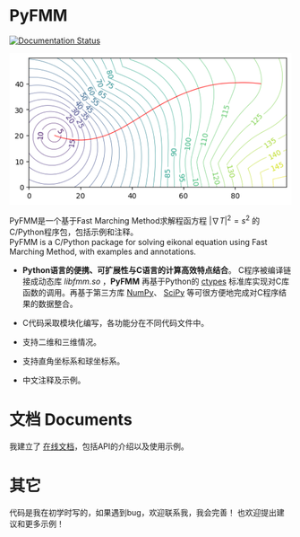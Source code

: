 # PyFMM
[![Documentation Status](https://readthedocs.org/projects/pyfmm/badge/?version=latest)](https://pyfmm.readthedocs.io/zh-cn/latest/?badge=latest)   

![图片](./figs/output.png)

PyFMM是一个基于Fast Marching Method求解程函方程 $|\nabla T|^2 = s^2$ 的C/Python程序包，包括示例和注释。  
PyFMM is a C/Python package for solving eikonal equation using Fast Marching Method, with examples and annotations.  

+ **Python语言的便携、可扩展性与C语言的计算高效特点结合**。
  C程序被编译链接成动态库 *libfmm.so* ，**PyFMM** 再基于Python的 [ctypes](https://docs.python.org/3/library/ctypes.html)
  标准库实现对C库函数的调用。再基于第三方库 [NumPy](https://numpy.org/)、 
  [SciPy](https://scipy.org/) 等可很方便地完成对C程序结果的数据整合。


+ C代码采取模块化编写，各功能分在不同代码文件中。


+ 支持二维和三维情况。


+ 支持直角坐标系和球坐标系。


+ 中文注释及示例。


# 文档 Documents
我建立了 [在线文档](https://pyfmm.readthedocs.io/zh-cn/latest/)，包括API的介绍以及使用示例。  

# 其它
代码是我在初学时写的，如果遇到bug，欢迎联系我，我会完善！
也欢迎提出建议和更多示例！
